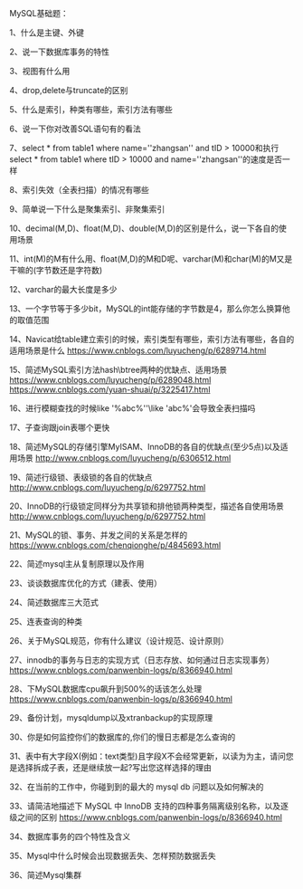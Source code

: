 MySQL基础题：

1、什么是主键、外键

2、说一下数据库事务的特性

3、视图有什么用

4、drop,delete与truncate的区别

5、什么是索引，种类有哪些，索引方法有哪些

6、说一下你对改善SQL语句有的看法

7、select * from table1 where name=''zhangsan'' and tID > 10000和执行select * from table1 where tID > 10000 and name=''zhangsan''的速度是否一样

8、索引失效（全表扫描）的情况有哪些

9、简单说一下什么是聚集索引、非聚集索引

10、decimal(M,D)、float(M,D)、double(M,D)的区别是什么，说一下各自的使用场景

11、int(M)的M有什么用、float(M,D)的M和D呢、varchar(M)和char(M)的M又是干嘛的(字节数还是字符数)

12、varchar的最大长度是多少

13、一个字节等于多少bit，MySQL的int能存储的字节数是4，那么你怎么换算他的取值范围

14、Navicat给table建立索引的时候，索引类型有哪些，索引方法有哪些，各自的适用场景是什么
https://www.cnblogs.com/luyucheng/p/6289714.html

15、简述MySQL索引方法hash\btree两种的优缺点、适用场景
https://www.cnblogs.com/luyucheng/p/6289048.html
https://www.cnblogs.com/yuan-shuai/p/3225417.html

16、进行模糊查找的时候like '%abc%''\like 'abc%'会导致全表扫描吗

17、子查询跟join表哪个更快

18、简述MySQL的存储引擎MyISAM、InnoDB的各自的优缺点(至少5点)以及适用场景
http://www.cnblogs.com/luyucheng/p/6306512.html

19、简述行级锁、表级锁的各自的优缺点
http://www.cnblogs.com/luyucheng/p/6297752.html

20、InnoDB的行级锁定同样分为共享锁和排他锁两种类型，描述各自使用场景
http://www.cnblogs.com/luyucheng/p/6297752.html

21、MySQL的锁、事务、并发之间的关系是怎样的
https://www.cnblogs.com/chenqionghe/p/4845693.html

22、简述mysql主从复制原理以及作用

23、谈谈数据库优化的方式（建表、使用）

24、简述数据库三大范式

25、连表查询的种类

26、关于MySQL规范，你有什么建议（设计规范、设计原则）

27、innodb的事务与日志的实现方式（日志存放、如何通过日志实现事务）
https://www.cnblogs.com/panwenbin-logs/p/8366940.html

28、下MySQL数据库cpu飙升到500%的话该怎么处理
https://www.cnblogs.com/panwenbin-logs/p/8366940.html

29、备份计划，mysqldump以及xtranbackup的实现原理

30、你是如何监控你们的数据库的,你们的慢日志都是怎么查询的

31、表中有大字段X(例如：text类型)且字段X不会经常更新，以读为为主，请问您是选择拆成子表，还是继续放一起?写出您这样选择的理由

32、在当前的工作中，你碰到到的最大的 mysql db 问题以及如何解决的

33、请简洁地描述下 MySQL 中 InnoDB 支持的四种事务隔离级别名称，以及逐级之间的区别
https://www.cnblogs.com/panwenbin-logs/p/8366940.html

34、数据库事务的四个特性及含义

35、Mysql中什么时候会出现数据丢失、怎样预防数据丢失

36、简述Mysql集群 